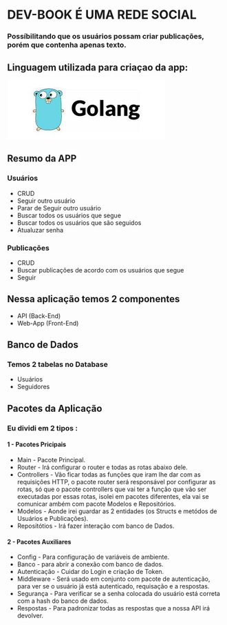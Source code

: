 # DEV-BOOK É UMA REDE SOCIAL

### Possíbilitando que os usuários possam criar publicações, porém que contenha apenas texto. 

## Linguagem utilizada para criaçao da app: 

![Golang](img/golang2.jpeg)

## Resumo da APP

### Usuários 

* CRUD
* Seguir outro usuário
* Parar de Seguir outro usuário
* Buscar todos os usuários que segue
* Buscar todos os usuários que são seguidos
* Atualuzar senha

### Publicações 

* CRUD
* Buscar publicações de acordo com os usuários que segue
* Seguir

## Nessa aplicação temos 2 componentes

* API (Back-End) 
* Web-App (Front-End)

## Banco de Dados

### Temos 2 tabelas no Database

* Usuários 
* Seguidores

## Pacotes da Aplicação

### Eu dividi em 2 tipos :

#### 1 - Pacotes Pricipais

* Main - Pacote Principal.
* Router - Irá configurar o router e todas as rotas abaixo dele.
* Controllers - Vão ficar todas as funções que iram lhe dar com as requisições HTTP, o pacote router será responsável por configurar as rotas, só que o pacote controllers que vai ter a função que vão ser executadas por essas rotas, isolei em pacotes diferentes, ela vai se comunicar ambém com pacote Modelos e Repositórios. 
* Modelos - Aonde irei guardar as 2 entidades (os Structs e metódos de Usuários e Publicações).
* Repositótios - Irá fazer interação com banco de Dados. 

#### 2 - Pacotes Auxiliares

* Config - Para configuração de variáveis de ambiente.
* Banco - para abrir a conexão com banco de dados.
* Autenticação - Cuidar do Login e criação de Token. 
* Middleware - Será usado em conjunto com pacote de autenticação, para ver se o usuário já está autenticado, requisação e a respostas. 
* Segurança - Para verificar se a senha colocada do usuário está correta com a hash do banco de dados. 
* Respostas - Para padronizar todas as respostas que a nossa API irá devolver. 

